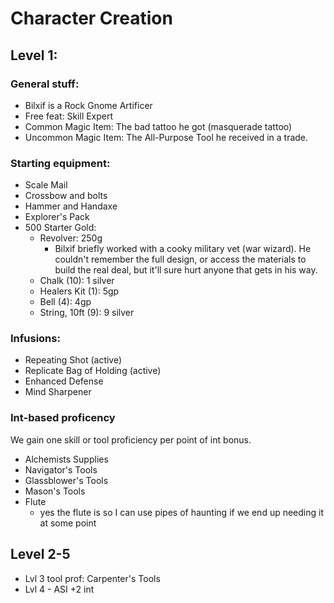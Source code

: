 # Character Creation

## Level 1:

### General stuff: 
- Bilxif is a Rock Gnome Artificer
- Free feat: Skill Expert
- Common Magic Item: The bad tattoo he got (masquerade tattoo)
- Uncommon Magic Item: The All-Purpose Tool he received in a trade.
### Starting equipment:
- Scale Mail
- Crossbow and bolts
- Hammer and Handaxe
- Explorer's Pack
- 500 Starter Gold:
    - Revolver: 250g
        - Bilxif briefly worked with a cooky military vet (war wizard). He couldn't remember the full design, or access the materials to build the real deal, but it'll sure hurt anyone that gets in his way.
    - Chalk (10): 1 silver
    - Healers Kit (1): 5gp
    - Bell (4): 4gp
    - String, 10ft (9): 9 silver

### Infusions:
- Repeating Shot (active)
- Replicate Bag of Holding (active)
- Enhanced Defense
- Mind Sharpener

### Int-based proficency
We gain one skill or tool proficiency per point of int bonus. 
- Alchemists Supplies
- Navigator's Tools
- Glassblower's Tools
- Mason's Tools
- Flute
    - yes the flute is so I can use pipes of haunting if we end up needing it at some point

## Level 2-5
- Lvl 3 tool prof: Carpenter's Tools
- Lvl 4 - ASI +2 int
